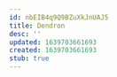 ```yaml
---
id: nbEIB4q9Q9BZuXkJnUAJ5
title: Dendron
desc: ''
updated: 1639703661693
created: 1639703661693
stub: true
---
```


